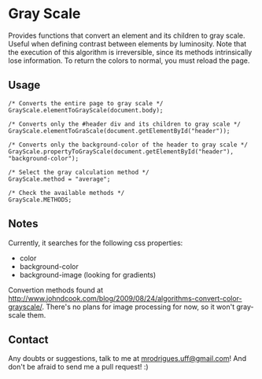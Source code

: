 # Gray Scale
Provides functions that convert an element and its children to gray scale. Useful when defining contrast between elements by luminosity. Note that the execution of this algorithm is irreversible, since its methods intrinsically lose information. To return the colors to normal, you must reload the page.

## Usage
    /* Converts the entire page to gray scale */
    GrayScale.elementToGrayScale(document.body);

    /* Converts only the #header div and its children to gray scale */
    GrayScale.elementToGraScale(document.getElementById("header"));

    /* Converts only the background-color of the header to gray scale */
    GrayScale.propertyToGrayScale(document.getElementById("header"), "background-color");

    /* Select the gray calculation method */
    GrayScale.method = "average";

    /* Check the available methods */
    GrayScale.METHODS;

## Notes
Currently, it searches for the following css properties:
  * color
  * background-color
  * background-image (looking for gradients)

Convertion methods found at <http://www.johndcook.com/blog/2009/08/24/algorithms-convert-color-grayscale/>.
There's no plans for image processing for now, so it won't gray-scale them.

## Contact
Any doubts or suggestions, talk to me at <mrodrigues.uff@gmail.com>! And don't be afraid to send me a pull request! :)

